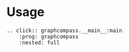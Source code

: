 # Usage

```{eval-rst}
.. click:: graphcompass.__main__:main
    :prog: graphcompass
    :nested: full
```
